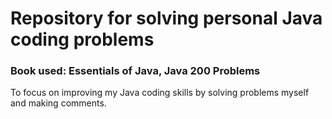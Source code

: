 # Repository for solving personal Java coding problems
<h3>Book used: Essentials of Java, Java 200 Problems</h3>
<p>To focus on improving my Java coding skills by solving problems myself and making comments.</p>

